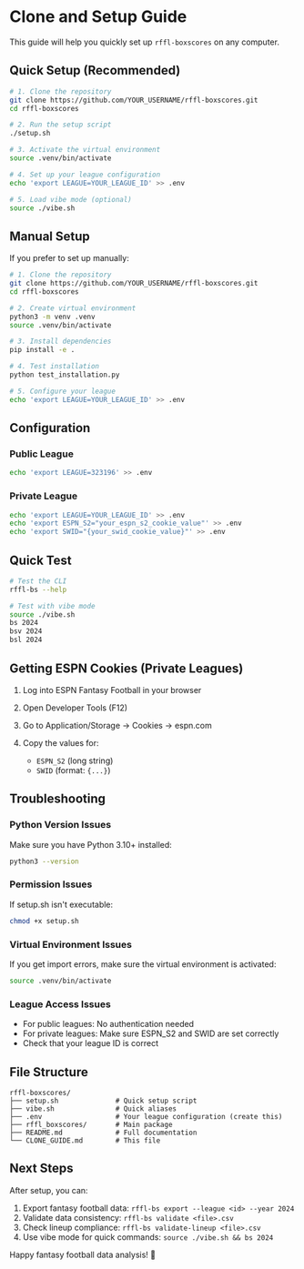 # Clone and Setup Guide

This guide will help you quickly set up `rffl-boxscores` on any computer.

## Quick Setup (Recommended)

```bash
# 1. Clone the repository
git clone https://github.com/YOUR_USERNAME/rffl-boxscores.git
cd rffl-boxscores

# 2. Run the setup script
./setup.sh

# 3. Activate the virtual environment
source .venv/bin/activate

# 4. Set up your league configuration
echo 'export LEAGUE=YOUR_LEAGUE_ID' >> .env

# 5. Load vibe mode (optional)
source ./vibe.sh
```

## Manual Setup

If you prefer to set up manually:

```bash
# 1. Clone the repository
git clone https://github.com/YOUR_USERNAME/rffl-boxscores.git
cd rffl-boxscores

# 2. Create virtual environment
python3 -m venv .venv
source .venv/bin/activate

# 3. Install dependencies
pip install -e .

# 4. Test installation
python test_installation.py

# 5. Configure your league
echo 'export LEAGUE=YOUR_LEAGUE_ID' >> .env
```

## Configuration

### Public League

```bash
echo 'export LEAGUE=323196' >> .env
```

### Private League

```bash
echo 'export LEAGUE=YOUR_LEAGUE_ID' >> .env
echo 'export ESPN_S2="your_espn_s2_cookie_value"' >> .env
echo 'export SWID="{your_swid_cookie_value}"' >> .env
```

## Quick Test

```bash
# Test the CLI
rffl-bs --help

# Test with vibe mode
source ./vibe.sh
bs 2024
bsv 2024
bsl 2024
```

## Getting ESPN Cookies (Private Leagues)

1. Log into ESPN Fantasy Football in your browser
2. Open Developer Tools (F12)
3. Go to Application/Storage → Cookies → espn.com
4. Copy the values for:

   - `ESPN_S2` (long string)
   - `SWID` (format: `{...}`)

## Troubleshooting

### Python Version Issues

Make sure you have Python 3.10+ installed:

```bash
python3 --version
```

### Permission Issues

If setup.sh isn't executable:

```bash
chmod +x setup.sh
```

### Virtual Environment Issues

If you get import errors, make sure the virtual environment is activated:

```bash
source .venv/bin/activate
```

### League Access Issues

- For public leagues: No authentication needed
- For private leagues: Make sure ESPN_S2 and SWID are set correctly
- Check that your league ID is correct

## File Structure

```text
rffl-boxscores/
├── setup.sh              # Quick setup script
├── vibe.sh               # Quick aliases
├── .env                  # Your league configuration (create this)
├── rffl_boxscores/       # Main package
├── README.md             # Full documentation
└── CLONE_GUIDE.md        # This file
```

## Next Steps

After setup, you can:

1. Export fantasy football data: `rffl-bs export --league <id> --year 2024`
2. Validate data consistency: `rffl-bs validate <file>.csv`
3. Check lineup compliance: `rffl-bs validate-lineup <file>.csv`
4. Use vibe mode for quick commands: `source ./vibe.sh && bs 2024`

Happy fantasy football data analysis! 🏈
